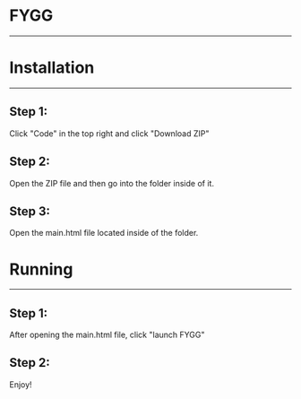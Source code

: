 # FYGG
---------------
# Installation
---------------
## Step 1:
Click "Code" in the top right and click "Download ZIP"

## Step 2:
Open the ZIP file and then go into the folder inside of it.

## Step 3:
Open the main.html file located inside of the folder.

# Running
---------------
## Step 1:
After opening the main.html file, click "launch FYGG"

## Step 2:
Enjoy!
